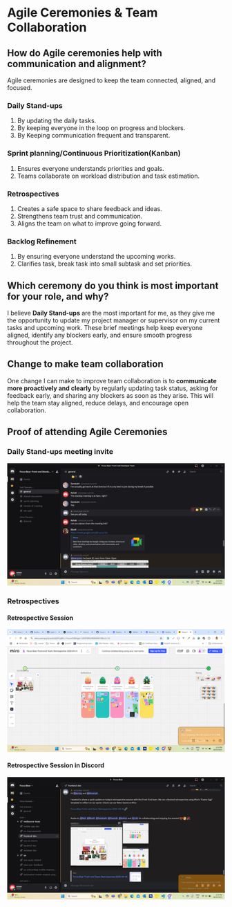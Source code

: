# Agile Ceremonies & Team Collaboration

## How do Agile ceremonies help with communication and alignment?

Agile ceremonies are designed to keep the team connected, aligned, and focused.

### Daily Stand-ups
1. By updating the daily tasks.
2. By keeping everyone in the loop on progress and blockers.
3. By Keeping communication frequent and transparent.

### Sprint planning/Continuous Prioritization(Kanban)
1. Ensures everyone understands priorities and goals.
2. Teams collaborate on workload distribution and task estimation.

### Retrospectives
1. Creates a safe space to share feedback and ideas. 
2. Strengthens team trust and communication. 
3. Aligns the team on what to improve going forward.

### Backlog Refinement
1. By ensuring everyone understand the upcoming works.
2. Clarifies task, break task into small subtask and set priorities.

## Which ceremony do you think is most important for your role, and why?
I believe **Daily Stand-ups** are the most important for me, as they give me the opportunity to update my project manager or supervisor on my current tasks and upcoming work. These brief meetings help keep everyone aligned, identify any blockers early, and ensure smooth progress throughout the project.

## Change to make team collaboration
One change I can make to improve team collaboration is to **communicate more proactively and clearly** by regularly updating task status, asking for feedback early, and sharing any blockers as soon as they arise. This will help the team stay aligned, reduce delays, and encourage open collaboration.

## Proof of attending Agile Ceremonies

### Daily Stand-ups meeting invite
![Daily stand-ups meeting invite](https://github.com/ashokneupane/ashokneupane-intern-repo/blob/main/milestones/images/working_in_agile_team/meeting_invite.png)

### Retrospectives
#### Retrospective Session
![Retrospective Session](https://github.com/ashokneupane/ashokneupane-intern-repo/blob/main/milestones/images/working_in_agile_team/retrospective_session.png)

#### Retrospective Session in Discord
![Retrospective Session in Discord](https://github.com/ashokneupane/ashokneupane-intern-repo/blob/main/milestones/images/working_in_agile_team/discord_retrospective_session.png)


